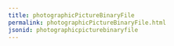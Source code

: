 ```yaml
---
title: photographicPictureBinaryFile
permalink: photographicPictureBinaryFile.html
jsonid: photographicpicturebinaryfile
---
```

